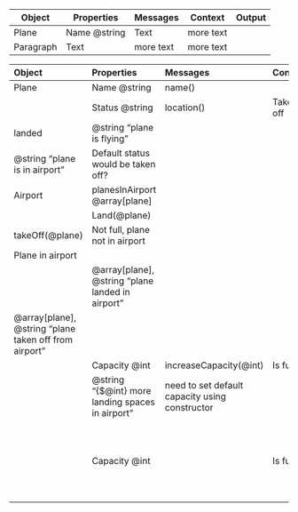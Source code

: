 | Object | Properties | Messages | Context | Output |
| ----------- | ----------- | ----------- | ----------- | ----------- |
| Plane | Name @string | Text |  more text |
| Paragraph | Text | more text | more text |


|Object|Properties|Messages|Context|Output|notes|
|:----|:----|:----|:----|:----|:----|
|Plane |Name @string|name()| |@string| |
| |Status @string|location()|Taken off|
|landed|@string “plane is flying”|
|@string “plane is in airport”|Default status would be taken off?|
|Airport|planesInAirport @array[plane]|
| |Land(@plane)|
|takeOff(@plane)|Not full, plane not in airport|
|Plane in airport|
| |@array[plane], @string “plane landed in airport”|
|@array[plane], @string “plane taken off from airport”| |
| |Capacity @int|increaseCapacity(@int)|Is full|
| |@string “{$@int} more landing spaces in airport”|need to set default capacity using constructor|
| |Capacity @int| |Is full|@string “plane cannot land as this airport is full”| |

